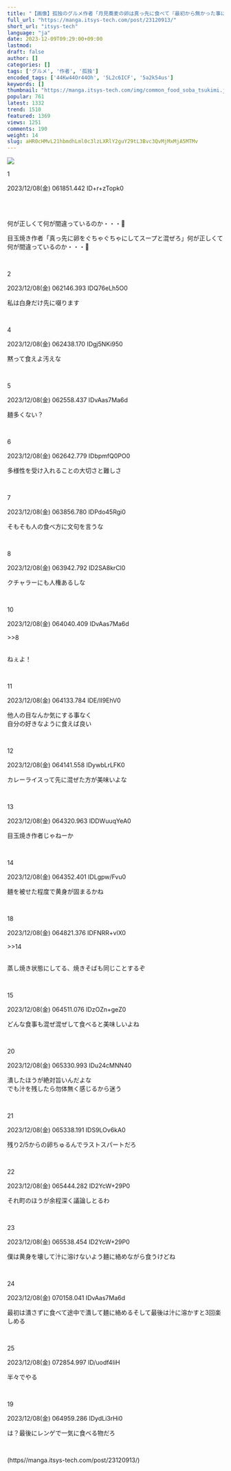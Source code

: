 ```yaml
---
title: "【画像】孤独のグルメ作者「月見蕎麦の卵は真っ先に食べて『最初から無かった事にする』んだよ」"
full_url: "https://manga.itsys-tech.com/post/23120913/"
short_url: "itsys-tech"
language: "ja"
date: 2023-12-09T09:29:00+09:00
lastmod: 
draft: false
author: []
categories: []
tags: ['グルメ', '作者', '孤独']
encoded_tags: ['44Kw44Or44Oh', '5L2c6ICF', '5a2k54us']
keywords: []
thumbnail: "https://manga.itsys-tech.com/img/common_food_soba_tsukimi.jpg"
popular: 761
latest: 1332
trend: 1510
featured: 1369
views: 1251
comments: 190
weight: 14
slug: aHR0cHMvL21hbmdhLml0c3lzLXRlY2guY29tL3Bvc3QvMjMxMjA5MTMv
---
```


![](https://manga.itsys-tech.com/img/common_food_soba_tsukimi.jpg)

<div><p class='t_h'>1 <p>2023/12/08(金) 061851.442 ID+r+zTopk0</p></p><br><blockquote class='imgur-embed-pub'></blockquote><br>何が正しくて何が間違っているのか・・・🥺<p>目玉焼き作者「真っ先に卵をぐちゃぐちゃにしてスープと混ぜろ」何が正しくて何が間違っているのか・・・🥺</p><br><p class='t_h'>2 <p>2023/12/08(金) 062146.393 IDQ76eLh5O0</p></p><p class='t_b'>私は白身だけ先に啜ります</p><br><p class='t_h'>4 <p>2023/12/08(金) 062438.170 IDgj5NKi950</p></p><p class='t_b'>黙って食えよ汚えな</p><br><p class='t_h'>5 <p>2023/12/08(金) 062558.437 IDvAas7Ma6d</p></p><p class='t_b'>麺多くない？</p><br><p class='t_h'>6 <p>2023/12/08(金) 062642.779 IDbpmfQ0PO0</p></p><p class='t_b'>多様性を受け入れることの大切さと難しさ</p><br><p class='t_h'>7 <p>2023/12/08(金) 063856.780 IDPdo45Rgi0</p></p><p class='t_b'>そもそも人の食べ方に文句を言うな</p><br><p class='t_h'>8 <p>2023/12/08(金) 063942.792 ID2SA8krCl0</p></p><p class='t_b'>クチャラーにも人権あるしな</p><br><p class='t_h t_i'>10 <p>2023/12/08(金) 064040.409 IDvAas7Ma6d</p></p><p class='t_b t_i'><p class='anchor'>>>8</p><br>ねぇよ！</p><br><p class='t_h'>11 <p>2023/12/08(金) 064133.784 IDE/lI9EhV0</p></p><p class='t_b'>他人の目なんか気にする事なく<br>自分の好きなように食えば良い</p><br><p class='t_h'>12 <p>2023/12/08(金) 064141.558 IDywbLrLFK0</p></p><p class='t_b'>カレーライスって先に混ぜた方が美味いよな</p><br><p class='t_h'>13 <p>2023/12/08(金) 064320.963 IDDWuuqYeA0</p></p><p class='t_b'>目玉焼き作者じゃねーか</p><br><p class='t_h'>14 <p>2023/12/08(金) 064352.401 IDLgpw/Fvu0</p></p><p class='t_b'>麺を被せた程度で黄身が固まるかね</p><br><p class='t_h t_i'>18 <p>2023/12/08(金) 064821.376 IDFNRR+vlX0</p></p><p class='t_b t_i'><p class='anchor'>>>14</p><br>蒸し焼き状態にしてる、焼きそばも同じことするぞ</p><br><p class='t_h'>15 <p>2023/12/08(金) 064511.076 IDzOZn+geZ0</p></p><p class='t_b'>どんな食事も混ぜ混ぜして食べると美味しいよね</p><br><p class='t_h'>20 <p>2023/12/08(金) 065330.993 IDu24cMNN40</p></p><p class='t_b'>潰したほうが絶対旨いんだよな<br>でも汁を残したら勿体無く感じるから迷う</p><br><p class='t_h'>21 <p>2023/12/08(金) 065338.191 IDS9LOv6kA0</p></p><p class='t_b'>残り2/5からの卵ちゅるんでラストスパートだろ</p><br><p class='t_h'>22 <p>2023/12/08(金) 065444.282 ID2YcW+29P0</p></p><p class='t_b'>それ町のほうが余程深く議論しとるわ</p><br><p class='t_h'>23 <p>2023/12/08(金) 065538.454 ID2YcW+29P0</p></p><p class='t_b'>僕は黄身を壊して汁に溶けないよう麺に絡めながら食うけどね</p><br><p class='t_h'>24 <p>2023/12/08(金) 070158.041 IDvAas7Ma6d</p></p><p class='t_b'>最初は潰さずに食べて途中で潰して麺に絡めるそして最後は汁に溶かすと3回楽しめる</p><br><p class='t_h'>25 <p>2023/12/08(金) 072854.997 ID/uodf4IiH</p></p><p class='t_b'>半々でやる</p><br><p class='t_h'>19 <p>2023/12/08(金) 064959.286 IDydLi3rHi0</p></p><p class='t_b'>は？最後にレンゲで一気に食べる物だろ</p><br></div>

(https//manga.itsys-tech.com/post/23120913/)
